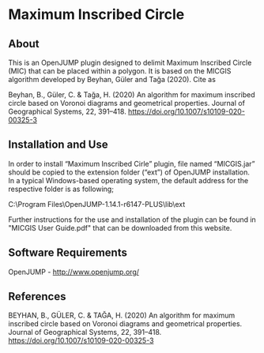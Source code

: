 # Maximum Inscribed Circle

## About
This is an OpenJUMP plugin designed to delimit Maximum Inscribed Circle (MIC) that can be placed within a polygon. It is based on the MICGIS algorithm developed by Beyhan, Güler and Tağa (2020). Cite as

Beyhan, B., Güler, C. & Tağa, H. (2020) An algorithm for maximum inscribed circle based on Voronoi diagrams and geometrical properties. Journal of Geographical Systems, 22, 391–418. https://doi.org/10.1007/s10109-020-00325-3

## Installation and Use
In order to install “Maximum Inscribed Cirle” plugin, file named “MICGIS.jar” should be copied to the extension folder (“ext”) of OpenJUMP installation. In a typical Windows-based operating system, the default address for the respective folder is as following;

C:\Program Files\OpenJUMP-1.14.1-r6147-PLUS\lib\ext

Further instructions for the use and installation of the plugin can be found in "MICGIS User Guide.pdf" that can be downloaded from this website.

## Software Requirements
OpenJUMP - http://www.openjump.org/

## References

BEYHAN, B., GÜLER, C. & TAĞA, H. (2020) An algorithm for maximum inscribed circle based on Voronoi diagrams and geometrical properties. Journal of Geographical Systems, 22, 391–418. https://doi.org/10.1007/s10109-020-00325-3
